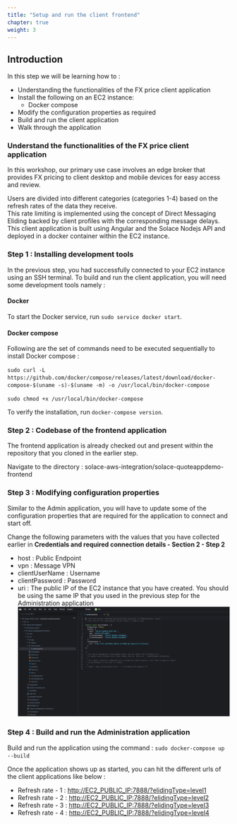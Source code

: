 ```yaml
---
title: "Setup and run the client frontend"
chapter: true
weight: 3
---
```


## Introduction
In this step we will be learning how to :
- Understanding the functionalities of the FX price client application
- Install the following on an EC2 instance:
    - Docker compose
- Modify the configuration properties as required
- Build and run the client application
- Walk through the application

### Understand the functionalities of the FX price client application
In this workshop, our primary use case involves an edge broker that provides FX pricing to client desktop and mobile devices for easy access and review.

Users are divided into different categories (categories 1-4) based on the refresh rates of the data they receive. \
This rate limiting is implemented using the concept of Direct Messaging Eliding backed by client profiles with the corresponding message delays. \
This client application is built using Angular and the Solace Nodejs API and deployed in a docker container within the EC2 instance. 

### Step 1 : Installing development tools
In the previous step, you had successfully connected to your EC2 instance using an SSH terminal.
To build and run the client application, you will need some development tools namely :

#### Docker

To start the Docker service, run `sudo service docker start`.

#### Docker compose
Following are the set of commands need to be executed sequentially to install Docker compose :

`sudo curl -L https://github.com/docker/compose/releases/latest/download/docker-compose-$(uname -s)-$(uname -m) -o /usr/local/bin/docker-compose`

`sudo chmod +x /usr/local/bin/docker-compose`

To verify the installation, run `docker-compose version`.

### Step 2 : Codebase of the frontend application
The frontend application is already checked out and present within the repository that you cloned in the earlier step.

Navigate to the directory : solace-aws-integration/solace-quoteappdemo-frontend

### Step 3 : Modifying configuration properties
Similar to the Admin application, you will have to update some of the configuration properties that are required for the application to connect and start off.

Change the following parameters with the values that you have collected earlier in **Credentials and required connection details - Section 2 - Step 2**
- host : Public Endpoint
- vpn : Message VPN
- clientUserName : Username
- clientPassword : Password 
- uri : The public IP of the EC2 instance that you have created. You should be using the same IP that you used in the previous step for the Administration application
![Edit Frontend application properties](/static/images/moduleTwo/edit-fe-app-properties.png)

### Step 4 : Build and run the Administration application
Build and run the application using the command  : `sudo docker-compose up --build`

Once the application shows up as started, you can hit the different urls of the client applications like below :
- Refresh rate - 1 : [http://EC2_PUBLIC_IP:7888/?elidingType=level1](http://EC2_PUBLIC_IP:7888/?elidingType=level1)
- Refresh rate - 2 : [http://EC2_PUBLIC_IP:7888/?elidingType=level2](http://EC2_PUBLIC_IP:7888/?elidingType=level2)
- Refresh rate - 3 : [http://EC2_PUBLIC_IP:7888/?elidingType=level3](http://EC2_PUBLIC_IP:7888/?elidingType=level3)
- Refresh rate - 4 : [http://EC2_PUBLIC_IP:7888/?elidingType=level4](http://EC2_PUBLIC_IP:7888/?elidingType=level4)


